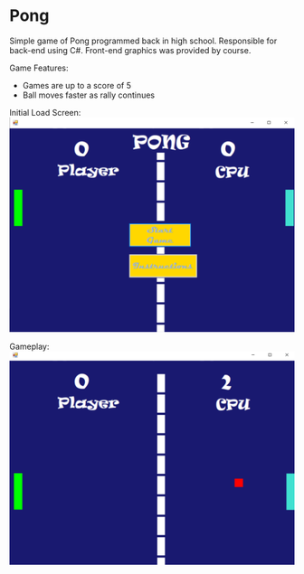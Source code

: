 # Pong
Simple game of Pong programmed back in high school. Responsible for back-end using C#. Front-end graphics was provided by course.

Game Features:
- Games are up to a score of 5
- Ball moves faster as rally continues

Initial Load Screen:
![](images/Pong.png)

Gameplay:
![](images/Gameplay.png)

